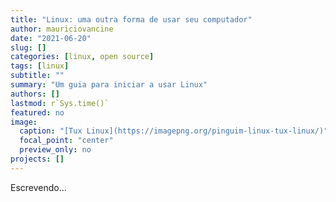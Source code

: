 ```yaml
---
title: "Linux: uma outra forma de usar seu computador"
author: mauriciovancine
date: "2021-06-20"
slug: []
categories: [linux, open source]
tags: [linux]
subtitle: ""
summary: "Um guia para iniciar a usar Linux"
authors: []
lastmod: r`Sys.time()`
featured: no
image: 
  caption: "[Tux Linux](https://imagepng.org/pinguim-linux-tux-linux/)"
  focal_point: "center"
  preview_only: no
projects: []
---
```


Escrevendo...
